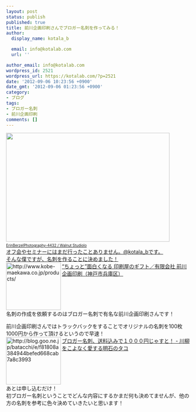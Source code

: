 ```yaml
---
layout: post
status: publish
published: true
title: 前川企画印刷さんでブロガー名刺を作ってみる！
author:
  display_name: kotala_b

  email: info@kotalab.com
  url: ''

author_email: info@kotalab.com
wordpress_id: 2521
wordpress_url: https://kotalab.com/?p=2521
date: '2012-09-06 10:23:56 +0900'
date_gmt: '2012-09-06 01:23:56 +0900'
category:
- ブログ
tags:
- ブロガー名刺
- 前川企画印刷
comments: []
---
```

<p><a href="https://kotalab.com/wp-content/uploads/meisi_120906.jpg" target="_blank"><img src="https://kotalab.com/wp-content/uploads/meisi_120906.jpg" alt="" title="meisi_120906" width="448" height="298" class="alignnone size-full wp-image-2526" /></a><br />
<span style="font-size:10px;"><a href="https://www.flickr.com/photos/47514124@N02/6950951840/" target="_blank">ErinBerzelPhotography-4432 / Walnut Studiolo</span><br />
オフ会やセミナーにはまだ行ったことありません。@kotala_bです。<br />
そんな僕ですが、名刺を作ることに決めました！<br />
<a href="http://www.kobe-maekawa.co.jp/products/" target="_blank"><img src="https://capture.heartrails.com/150x130?http://www.kobe-maekawa.co.jp/products/" alt="http://www.kobe-maekawa.co.jp/products/" width="150" height="130" align="left" /></a><a href="http://www.kobe-maekawa.co.jp/products/" target="_blank">&ldquo;ちょっと&rdquo;面白くなる 印刷屋のギフト／有限会社 前川企画印刷（神戸市兵庫区）</a><br style="clear:both;" />名刺の作成を依頼するのはブロガー名刺で有名な前川企画印刷さんです！<br />
<!--more--></p>
<p>前川企画印刷さんではトラックバックをすることでオリジナルの名刺を100枚1000円から作って頂けるというので早速！<br />
<a href="http://blog.goo.ne.jp/batacchi/e/f81808a384944befed668cab7a8c3993" target="_blank"><img src="https://capture.heartrails.com/150x130?http://blog.goo.ne.jp/batacchi/e/f81808a384944befed668cab7a8c3993" alt="http://blog.goo.ne.jp/batacchi/e/f81808a384944befed668cab7a8c3993" width="150" height="130" align="left" /></a><a href="http://blog.goo.ne.jp/batacchi/e/f81808a384944befed668cab7a8c3993" target="_blank">ブロガー名刺、送料込みで１０００円じゃすと！ - 川柳をこよなく愛する明石のタコ</a><br style="clear:both;" />あとは申し込むだけ！<br />
初ブロガー名刺ということでどんな内容にするかまだ何も決めてませんが、他の方の名刺を参考に色々決めていきたいと思います！</p>
